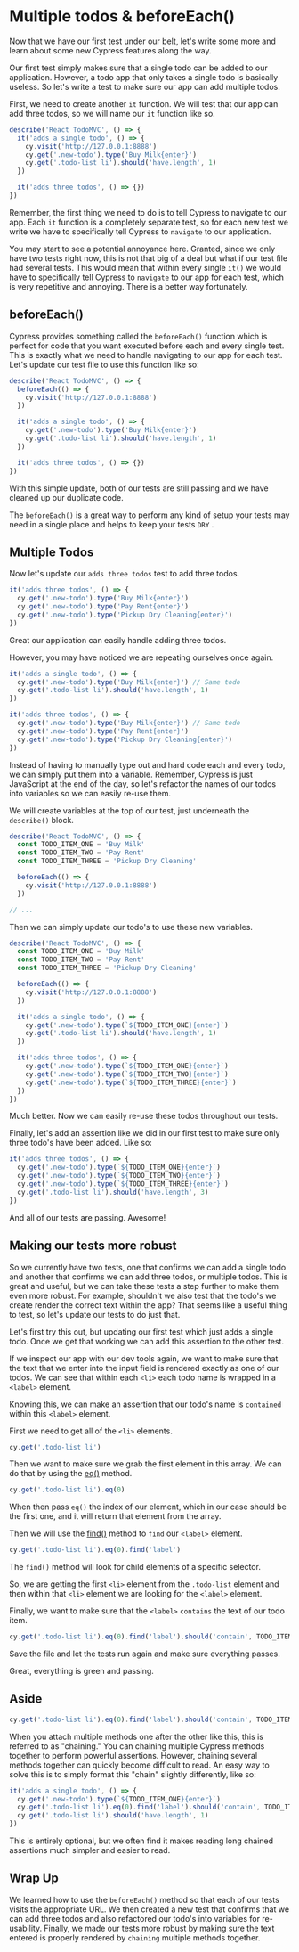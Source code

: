 # Multiple todos & beforeEach()

Now that we have our first test under our belt, let's write some more and learn about some new Cypress features along the way.

Our first test simply makes sure that a single todo can be added to our application. However, a todo app that only takes a single todo is basically useless. So let's write a test to make sure our app can add multiple todos.

First, we need to create another `it` function. We will test that our app can add three todos, so we will name our `it` function like so.

```jsx
describe('React TodoMVC', () => {
  it('adds a single todo', () => {
    cy.visit('http://127.0.0.1:8888')
    cy.get('.new-todo').type('Buy Milk{enter}')
    cy.get('.todo-list li').should('have.length', 1)
  })

  it('adds three todos', () => {})
})
```

Remember, the first thing we need to do is to tell Cypress to navigate to our app. Each `it` function is a completely separate test, so for each new test we write we have to specifically tell Cypress to `navigate` to our application.

You may start to see a potential annoyance here. Granted, since we only have two tests right now, this is not that big of a deal but what if our test file had several tests. This would mean that within every single `it()` we would have to specifically tell Cypress to `navigate` to our app for each test, which is very repetitive and annoying. There is a better way fortunately.

## beforeEach()

Cypress provides something called the `beforeEach()` function which is perfect for code that you want executed before each and every single test. This is exactly what we need to handle navigating to our app for each test. Let's update our test file to use this function like so:

```jsx
describe('React TodoMVC', () => {
  beforeEach(() => {
    cy.visit('http://127.0.0.1:8888')
  })

  it('adds a single todo', () => {
    cy.get('.new-todo').type('Buy Milk{enter}')
    cy.get('.todo-list li').should('have.length', 1)
  })

  it('adds three todos', () => {})
})
```

With this simple update, both of our tests are still passing and we have cleaned up our duplicate code.

The `beforeEach()` is a great way to perform any kind of setup your tests may need in a single place and helps to keep your tests `DRY` .

## Multiple Todos

Now let's update our `adds three todos` test to add three todos.

```jsx
it('adds three todos', () => {
  cy.get('.new-todo').type('Buy Milk{enter}')
  cy.get('.new-todo').type('Pay Rent{enter}')
  cy.get('.new-todo').type('Pickup Dry Cleaning{enter}')
})
```

<DocsImage
src="/img/guides/real-world-testing/testing-your-first-app/multiple-todos-and-before-each/Screen_Shot_2021-06-25_at_11.19.56_AM.png"
alt="todo mvc app with three todos"></DocsImage>

Great our application can easily handle adding three todos.

However, you may have noticed we are repeating ourselves once again.

```jsx
it('adds a single todo', () => {
  cy.get('.new-todo').type('Buy Milk{enter}') // Same todo
  cy.get('.todo-list li').should('have.length', 1)
})

it('adds three todos', () => {
  cy.get('.new-todo').type('Buy Milk{enter}') // Same todo
  cy.get('.new-todo').type('Pay Rent{enter}')
  cy.get('.new-todo').type('Pickup Dry Cleaning{enter}')
})
```

Instead of having to manually type out and hard code each and every todo, we can simply put them into a variable. Remember, Cypress is just JavaScript at the end of the day, so let's refactor the names of our todos into variables so we can easily re-use them.

We will create variables at the top of our test, just underneath the `describe()` block.

```jsx
describe('React TodoMVC', () => {
  const TODO_ITEM_ONE = 'Buy Milk'
  const TODO_ITEM_TWO = 'Pay Rent'
  const TODO_ITEM_THREE = 'Pickup Dry Cleaning'

  beforeEach(() => {
    cy.visit('http://127.0.0.1:8888')
  })

// ...
```

Then we can simply update our todo's to use these new variables.

```jsx
describe('React TodoMVC', () => {
  const TODO_ITEM_ONE = 'Buy Milk'
  const TODO_ITEM_TWO = 'Pay Rent'
  const TODO_ITEM_THREE = 'Pickup Dry Cleaning'

  beforeEach(() => {
    cy.visit('http://127.0.0.1:8888')
  })

  it('adds a single todo', () => {
    cy.get('.new-todo').type(`${TODO_ITEM_ONE}{enter}`)
    cy.get('.todo-list li').should('have.length', 1)
  })

  it('adds three todos', () => {
    cy.get('.new-todo').type(`${TODO_ITEM_ONE}{enter}`)
    cy.get('.new-todo').type(`${TODO_ITEM_TWO}{enter}`)
    cy.get('.new-todo').type(`${TODO_ITEM_THREE}{enter}`)
  })
})
```

Much better. Now we can easily re-use these todos throughout our tests.

Finally, let's add an assertion like we did in our first test to make sure only three todo's have been added. Like so:

```jsx
it('adds three todos', () => {
  cy.get('.new-todo').type(`${TODO_ITEM_ONE}{enter}`)
  cy.get('.new-todo').type(`${TODO_ITEM_TWO}{enter}`)
  cy.get('.new-todo').type(`${TODO_ITEM_THREE}{enter}`)
  cy.get('.todo-list li').should('have.length', 3)
})
```

And all of our tests are passing. Awesome!

## Making our tests more robust

So we currently have two tests, one that confirms we can add a single todo and another that confirms we can add three todos, or multiple todos. This is great and useful, but we can take these tests a step further to make them even more robust. For example, shouldn't we also test that the todo's we create render the correct text within the app? That seems like a useful thing to test, so let's update our tests to do just that.

Let's first try this out, but updating our first test which just adds a single todo. Once we get that working we can add this assertion to the other test.

If we inspect our app with our dev tools again, we want to make sure that the text that we enter into the input field is rendered exactly as one of our todos. We can see that within each `<li>` each todo name is wrapped in a `<label>` element.

<DocsImage
src="/img/guides/real-world-testing/testing-your-first-app/multiple-todos-and-before-each/Screen_Shot_2021-06-25_at_11.32.00_AM.png"
alt="todo mvc app with chrome dev tools open"></DocsImage>

Knowing this, we can make an assertion that our todo's name is `contained` within this `<label>` element.

First we need to get all of the `<li>` elements.

```jsx
cy.get('.todo-list li')
```

Then we want to make sure we grab the first element in this array. We can do that by using the [eq()](https://docs.cypress.io/api/commands/eq) method.

```jsx
cy.get('.todo-list li').eq(0)
```

When then pass `eq()` the index of our element, which in our case should be the first one, and it will return that element from the array.

Then we will use the [find()](https://docs.cypress.io/api/commands/find) method to `find` our `<label>` element.

```jsx
cy.get('.todo-list li').eq(0).find('label')
```

The `find()` method will look for child elements of a specific selector.

So, we are getting the first `<li>` element from the `.todo-list` element and then within that `<li>` element we are looking for the `<label>` element.

Finally, we want to make sure that the `<label>` `contains` the text of our todo item.

```jsx
cy.get('.todo-list li').eq(0).find('label').should('contain', TODO_ITEM_ONE)
```

Save the file and let the tests run again and make sure everything passes.

<DocsImage
src="/img/guides/real-world-testing/testing-your-first-app/multiple-todos-and-before-each/Screen_Shot_2021-06-25_at_11.40.52_AM.png"
alt="cypress with passing test assertions"></DocsImage>

Great, everything is green and passing.

## Aside

```jsx
cy.get('.todo-list li').eq(0).find('label').should('contain', TODO_ITEM_ONE)
```

When you attach multiple methods one after the other like this, this is referred to as "chaining." You can chaining multiple Cypress methods together to perform powerful assertions. However, chaining several methods together can quickly become difficult to read. An easy way to solve this is to simply format this "chain" slightly differently, like so:

```jsx
it('adds a single todo', () => {
  cy.get('.new-todo').type(`${TODO_ITEM_ONE}{enter}`)
  cy.get('.todo-list li').eq(0).find('label').should('contain', TODO_ITEM_ONE)
  cy.get('.todo-list li').should('have.length', 1)
})
```

This is entirely optional, but we often find it makes reading long chained assertions much simpler and easier to read.

## Wrap Up

We learned how to use the `beforeEach()` method so that each of our tests visits the appropriate URL. We then created a new test that confirms that we can add three todos and also refactored our todo's into variables for re-usability. Finally, we made our tests more robust by making sure the text entered is properly rendered by `chaining` multiple methods together.
